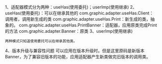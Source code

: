 1、适配器模式分为两种：useHas(使用委托)；userImp(使用继承)
2、useHas(使用委托)：可以在继承其他的
	com.graphic.adapter.useHas.Client：调用者，调用新生成的类
	com.graphic.adapter.useHas.Print：新生成的类，抽象的。
	com.graphic.adapter.useHas.PrintBanner：适配器，应用原类完成Print的方法
	com.graphic.adapter.Banner：原类
3、userImp(使用继承)

	两种模式只知道使用委托可以在继承其他类。
4、版本升级与兼容性问题
	可以应用在版本升级时。但是这里原码是新版本Banner，为了兼容旧版本的功能，应用适配器产生新类做完旧版本的调用类。
